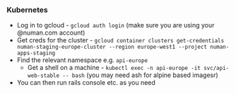 ### Kubernetes
- Log in to gcloud - `gcloud auth login` (make sure you are using your @numan.com account)
- Get creds for the cluster - `gcloud container clusters get-credentials numan-staging-europe-cluster --region europe-west1 --project numan-apps-staging`
- Find the relevant namespace e.g. `api-europe`
  - Get a shell on a machine - `kubectl exec -n api-europe -it svc/api-web-stable -- bash` (you may need ash for alpine based imagesr)
- You can then run rails console etc. as you need